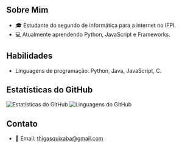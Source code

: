 ## Sobre Mim

- 🎓 Estudante do segundo de informática para a internet no IFPI.
- 💻 Atualmente aprendendo Python, JavaScript e Frameworks.

## Habilidades

- Linguagens de programação: Python, Java, JavaScript, C.

## Estatísticas do GitHub

![Estatísticas do GitHub](https://github-readme-stats.vercel.app/api?username=ThiagoQuixaba&show_icons=true&theme=radical&hide_title=true&card_width=400)
![Linguagens do GitHub](https://github-readme-stats.vercel.app/api/top-langs/?username=ThiagoQuixaba&layout=compact&theme=radical&hide_title=true&card_width=400)



## Contato

- 📧 Email: thigasquixaba@gmail.com



<!--
**ThiagoQuixaba/ThiagoQuixaba** is a ✨ _special_ ✨ repository because its `README.md` (this file) appears on your GitHub profile.

Here are some ideas to get you started:

- 🔭 I’m currently working on ...
- 🌱 I’m currently learning ...
- 👯 I’m looking to collaborate on ...
- 🤔 I’m looking for help with ...
- 💬 Ask me about ...
- 📫 How to reach me: ...
- 😄 Pronouns: ...
- ⚡ Fun fact: ...
-->
